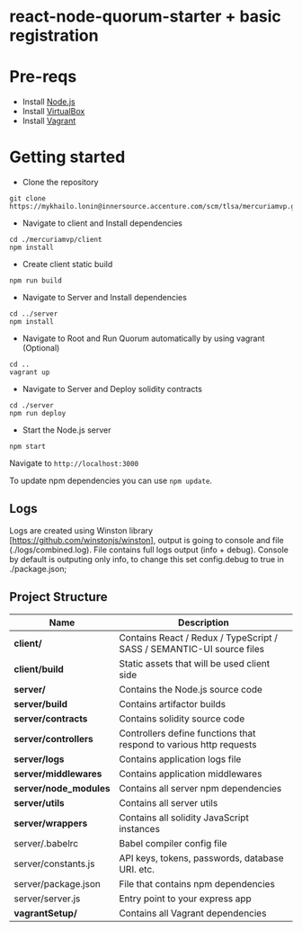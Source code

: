 # react-node-quorum-starter + basic registration

# Pre-reqs
- Install [Node.js](https://nodejs.org/en/)
- Install [VirtualBox](https://www.virtualbox.org/wiki/Downloads)
- Install [Vagrant](https://www.vagrantup.com/downloads.html)

# Getting started
- Clone the repository
```
git clone https://mykhailo.lonin@innersource.accenture.com/scm/tlsa/mercuriamvp.git
```
- Navigate to client and Install dependencies
```
cd ./mercuriamvp/client
npm install
```
- Create client static build
```
npm run build
```
- Navigate to Server and Install dependencies
```
cd ../server
npm install
```
- Navigate to Root and Run Quorum automatically by using vagrant (Optional)
```
cd ..
vagrant up
```

- Navigate to Server and Deploy solidity contracts
```
cd ./server
npm run deploy
```
- Start the Node.js server
```
npm start
```

Navigate to `http://localhost:3000`

To update npm dependencies you can use `npm update`.

## Logs

Logs are created using Winston library [https://github.com/winstonjs/winston], output is going to console and file (./logs/combined.log). File contains full logs output (info + debug). Console by default is outputing only info, to change this set config.debug to true in ./package.json;

## Project Structure

| Name | Description |
| ------------------------ | --------------------------------------------------------------------------------------------- |
| **client/**              | Contains React / Redux / TypeScript / SASS / SEMANTIC-UI source files                         |
| **client/build**         | Static assets that will be used client side                                                   |
| **server/**              | Contains the Node.js source code                                                              |
| **server/build**         | Contains artifactor builds                                                                    |
| **server/contracts**     | Contains solidity source code                                                                 |
| **server/controllers**   | Controllers define functions that respond to various http requests                            |
| **server/logs**          | Contains application logs file                                                                |
| **server/middlewares**   | Contains application middlewares                                                              |
| **server/node_modules**  | Contains all server npm dependencies                                                          |
| **server/utils**         | Contains all server utils                                                                     |
| **server/wrappers**      | Contains all solidity JavaScript instances                                                    |
| server/.babelrc          | Babel compiler config file                                                           |
| server/constants.js      | API keys, tokens, passwords, database URI. etc.                                               |
| server/package.json      | File that contains npm dependencies                                                           |
| server/server.js         | Entry point to your express app                                                               |
| **vagrantSetup/**        | Contains all Vagrant dependencies                                                             |
